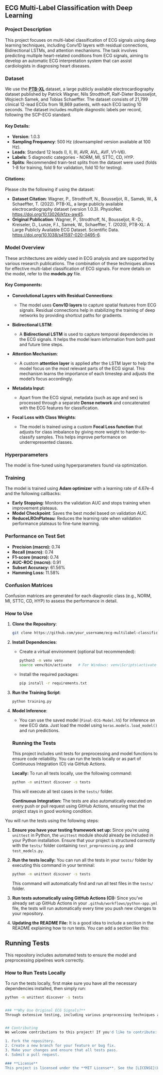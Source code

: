 ## **ECG Multi-Label Classification with Deep Learning**

### **Project Description**
This project focuses on multi-label classification of ECG signals using deep learning techniques, including Conv1D layers with residual connections, Bidirectional LSTMs, and attention mechanisms. The task involves predicting multiple heart-related conditions from ECG signals, aiming to develop an automatic ECG interpretation system that can assist cardiologists in diagnosing heart diseases.

### **Dataset**
We use the **[PTB-XL](https://physionet.org/content/ptb-xl/1.0.3/)** dataset, a large publicly available electrocardiography dataset published by Patrick Wagner, Nils Strodthoff, Ralf-Dieter Bousseljot, Wojciech Samek, and Tobias Schaeffter. The dataset consists of 21,799 clinical 12-lead ECGs from 18,869 patients, with each ECG lasting 10 seconds. The dataset includes multiple diagnostic labels per record, following the SCP-ECG standard.

#### **Key Details**:
- **Version**: 1.0.3
- **Sampling Frequency**: 500 Hz (downsampled version available at 100 Hz).
- **Leads**: Standard 12 leads (I, II, III, AVR, AVL, AVF, V1–V6).
- **Labels**: 5 diagnostic categories - NORM, MI, STTC, CD, HYP.
- **Splits**: Recommended train-test splits from the dataset were used (folds 1-8 for training, fold 9 for validation, fold 10 for testing).

#### **Citations**:
Please cite the following if using the dataset:
- **Dataset Citation**: Wagner, P., Strodthoff, N., Bousseljot, R., Samek, W., & Schaeffter, T. (2022). PTB-XL, a large publicly available electrocardiography dataset (version 1.0.3). PhysioNet. https://doi.org/10.13026/kfzx-aw45.
- **Original Publication**: Wagner, P., Strodthoff, N., Bousseljot, R.-D., Kreiseler, D., Lunze, F.I., Samek, W., Schaeffter, T. (2020), PTB-XL: A Large Publicly Available ECG Dataset. Scientific Data. https://doi.org/10.1038/s41597-020-0495-6.

### **Model Overview**

These architectures are widely used in ECG analysis and are supported by various research publications. The combination of these techniques allows for effective multi-label classification of ECG signals. For more details on the model, refer to the **models.py** file.

#### **Key Components**:

- **Convolutional Layers with Residual Connections**: 
  - The model uses **Conv1D layers** to capture spatial features from ECG signals. Residual connections help in stabilizing the training of deep networks by providing shortcut paths for gradients.
  
- **Bidirectional LSTM**:
  - A **Bidirectional LSTM** is used to capture temporal dependencies in the ECG signals. It helps the model learn information from both past and future time steps.

- **Attention Mechanism**:
  - A custom **attention layer** is applied after the LSTM layer to help the model focus on the most relevant parts of the ECG signal. This mechanism learns the importance of each timestep and adjusts the model’s focus accordingly.

- **Metadata Input**:
  - Apart from the ECG signal, metadata (such as age and sex) is processed through a separate **Dense network** and concatenated with the ECG features for classification.

- **Focal Loss with Class Weights**:
  - The model is trained using a custom **Focal Loss function** that adjusts for class imbalance by giving more weight to harder-to-classify samples. This helps improve performance on underrepresented classes.



### **Hyperparameters**
The model is fine-tuned using hyperparameters found via optimization. 

### **Training**
The model is trained using **Adam optimizer** with a learning rate of 4.67e-4 and the following callbacks:
- **Early Stopping**: Monitors the validation AUC and stops training when improvement plateaus.
- **Model Checkpoint**: Saves the best model based on validation AUC.
- **ReduceLROnPlateau**: Reduces the learning rate when validation performance plateaus to fine-tune learning.


### **Performance on Test Set**
- **Precision (macro):** 0.74
- **Recall (macro):** 0.74
- **F1-score (macro):** 0.74
- **AUC-ROC (macro):** 0.91
- **Subset Accuracy:** 61.56%
- **Hamming Loss:** 11.58%

### **Confusion Matrices**
Confusion matrices are generated for each diagnostic class (e.g., NORM, MI, STTC, CD, HYP) to assess the performance in detail.

### **How to Use**

1. **Clone the Repository**:
   ```bash
   git clone https://github.com/your_username/ecg-multilabel-classification.git
   ```

2. **Install Dependencies**:
   - Create a virtual environment (optional but recommended):
     ```bash
     python3 -m venv venv
     source venv/bin/activate   # For Windows: venv\Scripts\activate
     ```
   - Install the required packages:
     ```bash
     pip install -r requirements.txt
     ```

3. **Run the Training Script**:
   ```bash
   python training.py
   ```

4. **Model Inference**:
   - You can use the saved model (`Final-ECG-Model.h5`) for inference on new ECG data. Just load the model using `keras.models.load_model()` and run predictions.
  

   ### Running the Tests

   This project includes unit tests for preprocessing and model functions to ensure code reliability. You can run the tests locally or as part of Continuous Integration (CI) via GitHub Actions.

   **Locally:**
   To run all tests locally, use the following command:

   ```bash
   python -m unittest discover -s tests
   ```

   This will execute all test cases in the `tests/` folder.

   **Continuous Integration:**
   The tests are also automatically executed on every push or pull request using GitHub Actions, ensuring that the project stays in good working condition.



You will run the tests using the following steps:

1. **Ensure you have your testing framework set up:**
   Since you’re using `unittest` in Python, the `unittest` module should already be included in your Python installation. Ensure that your project is structured correctly with the `tests/` folder containing `test_preprocessing.py` and `test_models.py`.

2. **Run the tests locally:**
   You can run all the tests in your `tests/` folder by executing this command in your terminal:

   ```bash
   python -m unittest discover -s tests
   ```

   This command will automatically find and run all test files in the `tests/` folder.

3. **Run tests automatically using GitHub Actions (CI):**
   Since you’ve already set up GitHub Actions in your `.github/workflows/python-app.yml` file, the tests will run automatically every time you push new changes to your repository.

4. **Updating the README File:**
   It is a good idea to include a section in the README explaining how to run tests. You can add a section like this:

## Running Tests

This repository includes automated tests to ensure the model and preprocessing pipelines work correctly.

### How to Run Tests Locally

To run the tests locally, first make sure you have all the necessary dependencies installed, then simply run:

```bash
python -m unittest discover -s tests


### **Why Use Original ECG Signals?**
Through extensive testing, including various preprocessing techniques and signal visualization, we found that using the **original ECG signals** without heavy modification produced the most robust results. While alternative preprocessing approaches gave higher performance during testing, they were less reliable in real-world applications. Thus, for this project, we prioritize **real-world robustness** over purely performance-driven metrics.


## Contributing
We welcome contributions to this project! If you'd like to contribute:

1. Fork the repository.
2. Create a new branch for your feature or bug fix.
3. Make your changes and ensure that all tests pass.
4. Submit a pull request.

### **License**
This project is licensed under the **MIT License**. See the [LICENSE](LICENSE) file for details.
